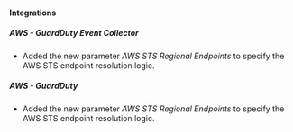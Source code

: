 #### Integrations

##### AWS - GuardDuty Event Collector

- Added the new parameter *AWS STS Regional Endpoints* to specify the AWS STS endpoint resolution logic.

##### AWS - GuardDuty

- Added the new parameter *AWS STS Regional Endpoints* to specify the AWS STS endpoint resolution logic.
